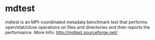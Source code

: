 mdtest
======

mdtest is an MPI-coordinated metadata benchmark test that performs open/stat/close operations on files and directories and then reports the performance.  More Info: http://mdtest.sourceforge.net/
